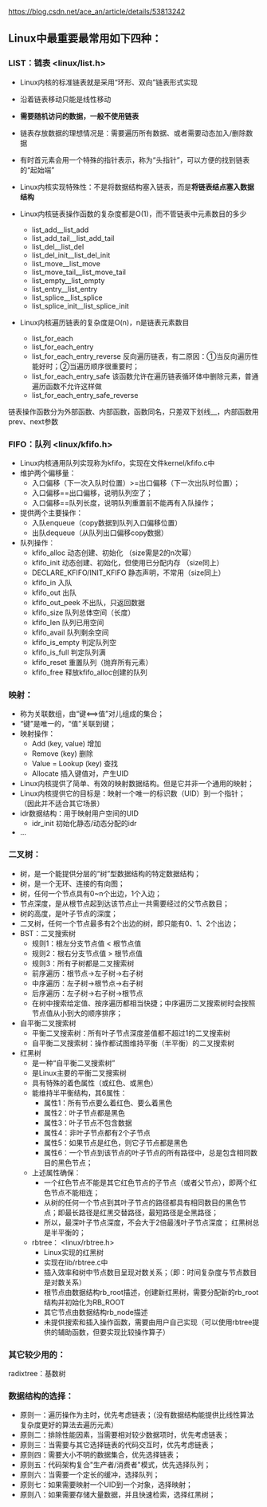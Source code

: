 https://blog.csdn.net/ace_an/article/details/53813242

## Linux中最重要最常用如下四种：

### LIST：链表 <linux/list.h>

- Linux内核的标准链表就是采用“环形、双向”链表形式实现
- 沿着链表移动只能是线性移动
- **需要随机访问的数据，一般不使用链表**
- 链表存放数据的理想情况是：需要遍历所有数据、或者需要动态加入/删除数据
- 有时首元素会用一个特殊的指针表示，称为“头指针”，可以方便的找到链表的“起始端”
- Linux内核实现特殊性：不是将数据结构塞入链表，而是**将链表结点塞入数据结构**
- Linux内核链表操作函数的复杂度都是O(1)，而不管链表中元素数目的多少

    - list\_add\_\_list\_add
    - list\_add\_tail\_\_list\_add\_tail
    - list\_del\_\_list\_del
    - list\_del\_init\_\_list\_del\_init
    - list\_move\_\_list\_move
    - list\_move\_tail\_\_list\_move\_tail
    - list\_empty\_\_list\_empty
    - list\_entry\_\_list\_entry
    - list\_splice\_\_list\_splice
    - list\_splice\_init\_\_list\_splice\_init

- Linux内核遍历链表的复杂度是O(n)，n是链表元素数目

    - list\_for\_each
    - list\_for\_each\_entry
    - list\_for\_each\_entry\_reverse 反向遍历链表，有二原因：①当反向遍历性能好时；②当遍历顺序很重要时；
    - list\_for\_each\_entry\_safe 该函数允许在遍历链表循环体中删除元素，普通遍历函数不允许这样做
    - list\_for\_each\_entry\_safe\_reverse

链表操作函数分为外部函数、内部函数，函数同名，只差双下划线\_\_，内部函数用prev、next参数

### FIFO：队列 <linux/kfifo.h>

- Linux内核通用队列实现称为kfifo，实现在文件kernel/kfifo.c中
- 维护两个偏移量：
    - 入口偏移（下一次入队时位置）>=出口偏移（下一次出队时位置）；
    - 入口偏移==出口偏移，说明队列空了；
    - 入口偏移==队列长度，说明队列重置前不能再有入队操作；
- 提供两个主要操作：
    - 入队enqueue（copy数据到队列入口偏移位置）
    - 出队dequeue（从队列出口偏移copy数据）
- 队列操作：
    - kfifo\_alloc 动态创建、初始化 （size需是2的n次幂）
    - kfifo\_init 动态创建、初始化，但使用已分配内存 （size同上）
    - DECLARE\_KFIFO/INIT\_KFIFO 静态声明，不常用（size同上）
    - kfifo\_in   入队
    - kfifo\_out   出队
    - kfifo\_out\_peek   不出队，只返回数据
    - kfifo\_size   队列总体空间（长度）
    - kfifo\_len   队列已用空间
    - kfifo\_avail   队列剩余空间
    - kfifo\_is\_empty   判定队列空
    - kfifo\_is\_full   判定队列满
    - kfifo\_reset   重置队列（抛弃所有元素）
    - kfifo\_free   释放kfifo\_alloc创建的队列

### 映射：

- 称为关联数组，由“键<==>值”对儿组成的集合； 
- “键”是唯一的，“值”关联到键；
- 映射操作：
    - Add (key, value)   增加
    - Remove (key)   删除
    - Value = Lookup (key)   查找
    - Allocate   插入键值对，产生UID
- Linux内核提供了简单、有效的映射数据结构。但是它并非一个通用的映射；
- Linux内核提供它的目标是：映射一个唯一的标识数（UID）到一个指针； （因此并不适合其它场景）
- idr数据结构：用于映射用户空间的UID
    - idr_init   初始化静态/动态分配的idr
- ...

### 二叉树：
- 树，是一个能提供分层的“树”型数据结构的特定数据结构；
- 树，是一个无环、连接的有向图；
- 树，任何一个节点具有0~n个出边，1个入边；
- 节点深度，是从根节点起到达该节点止一共需要经过的父节点数目；
- 树的高度，是叶子节点的深度；
- 二叉树，任何一个节点最多有2个出边的树，即只能有0、1、2个出边；
- BST：二叉搜索树
    - 规则1：根左分支节点值 < 根节点值
    - 规则2：根右分支节点值 > 根节点值
    - 规则3：所有子树都是二叉搜索树
    - 前序遍历：根节点->左子树->右子树
    - 中序遍历：左子树->根节点->右子树
    - 后序遍历：左子树->右子树->根节点
    - 在树中搜索给定值、按序遍历都相当快捷；中序遍历二叉搜索树时会按照节点值从小到大的顺序排序；
- 自平衡二叉搜索树
    - 平衡二叉搜索树：所有叶子节点深度差值都不超过1的二叉搜索树
    - 自平衡二叉搜索树：操作都试图维持平衡（半平衡）的二叉搜索树
- 红黑树
    - 是一种“自平衡二叉搜索树”
    - 是Linux主要的平衡二叉搜索树
    - 具有特殊的着色属性（或红色、或黑色）
    - 能维持半平衡结构，其6属性：
        - 属性1：所有节点要么着红色、要么着黑色
        - 属性2：叶子节点都是黑色
        - 属性3：叶子节点不包含数据
        - 属性4：非叶子节点都有2个子节点
        - 属性5：如果节点是红色，则它子节点都是黑色
        - 属性6：一个节点到该节点的叶子节点的所有路径中，总是包含相同数目的黑色节点；
    - 上述属性确保：
        - 一个红色节点不能是其它红色节点的子节点（或者父节点），即两个红色节点不能相连；
        - 从树的任何一个节点到其叶子节点的路径都具有相同数目的黑色节点；即最长路径是红黑交替路径，最短路径是全黑路径；
        - 所以，最深叶子节点深度，不会大于2倍最浅叶子节点深度； 红黑树总是半平衡的；
    - rbtree： <linux/rbtree.h>
        - Linux实现的红黑树
        - 实现在lib/rbtree.c中
        - 插入效率和树中节点数目呈现对数关系；（即：时间复杂度与节点数目是对数关系）
        - 根节点由数据结构rb\_root描述，创建新红黑树，需要分配新的rb\_root结构并初始化为RB\_ROOT
        - 其它节点由数据结构rb\_node描述
        - 未提供搜索和插入操作函数，需要由用户自己实现（可以使用rbtree提供的辅助函数，但要实现比较操作算子）

### 其它较少用的：

radixtree：基数树

### 数据结构的选择：

- 原则一：遍历操作为主时，优先考虑链表；（没有数据结构能提供比线性算法复杂度更好的算法去遍历元素）
- 原则二：排除性能因素，当需要相对较少数据项时，优先考虑链表；
- 原则三：当需要与其它选择链表的代码交互时，优先考虑链表；
- 原则四：需要大小不明的数据集合，优先选择链表；
- 原则五：代码架构复合"生产者/消费者"模式，优先选择队列；
- 原则六：当需要一个定长的缓冲，选择队列；
- 原则七：如果需要映射一个UID到一个对象，选择映射；
- 原则八：如果需要存储大量数据，并且快速检索，选择红黑树；